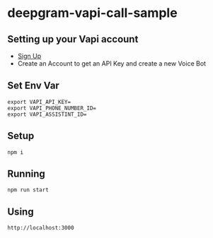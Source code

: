 # deepgram-vapi-call-sample

## Setting up your Vapi account
- [Sign Up](https://vapi.ai)
- Create an Account to get an API Key and create a new Voice Bot

## Set Env Var

```
export VAPI_API_KEY=
export VAPI_PHONE_NUMBER_ID=
export VAPI_ASSISTINT_ID=
```

## Setup

```
npm i
```

## Running

```
npm run start
```

## Using

```
http://localhost:3000
```
